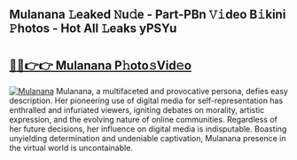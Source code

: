 ## Mulanana 𝙻eaked 𝙽u𝚍e - Part-PBn 𝚅𝚒deo B𝚒kini 𝙿hotos - Hot All 𝙻eaks yPSYu

# <h2><a href="http://ld455eq.urlbe.top/?page=Mulanana">🔗🔗👉👉 Mulanana P𝚑oto𝚜Vid𝚎o</a></h2>

[![Mulanana](https://i.imgur.com/eBuTRDB.gif)](http://ld455eq.urlbe.top/?page=Mulanana)
Mulanana, a multifaceted and provocative persona, defies easy description. Her pioneering use of digital media for self-representation has enthralled and infuriated viewers, igniting debates on morality, artistic expression, and the evolving nature of online communities. Regardless of her future decisions, her influence on digital media is indisputable. Boasting unyielding determination and undeniable captivation, Mulanana presence in the virtual world is uncontainable.
